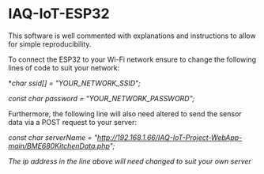 # IAQ-IoT-ESP32

This software is well commented with explanations and instructions to allow for simple reproducibility.

To connect the ESP32 to your Wi-Fi network ensure to change the following lines of code to suit your network:

**char ssid[] = "YOUR_NETWORK_SSID";*

**const char* password = "YOUR_NETWORK_PASSWORD";*

Furthermore, the following line will also need altered to send the sensor data via a POST request to your server:

**const char* serverName = "http://192.168.1.66/IAQ-IoT-Project-WebApp-main/BME680KitchenData.php";*

*The ip address in the line above will need changed to suit your own server*
